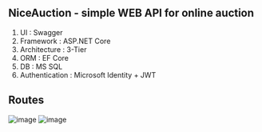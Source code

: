 ## NiceAuction - simple WEB API for online auction

1. UI : Swagger
2. Framework : ASP.NET Core
3. Architecture : 3-Tier
4. ORM : EF Core
5. DB : MS SQL
6. Authentication : Microsoft Identity + JWT

## Routes

![image](https://user-images.githubusercontent.com/68823930/113863380-4571f080-97b2-11eb-9d49-a1b3661d2050.png)
![image](https://user-images.githubusercontent.com/68823930/113863497-6b979080-97b2-11eb-910c-fac472464f0a.png)



